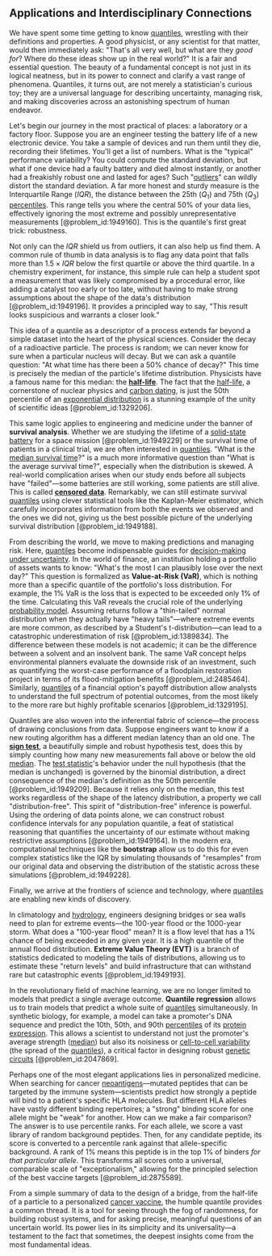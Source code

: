 ## Applications and Interdisciplinary Connections

We have spent some time getting to know [quantiles](@article_id:177923), wrestling with their definitions and properties. A good physicist, or any scientist for that matter, would then immediately ask: "That's all very well, but what are they *good for*? Where do these ideas show up in the real world?" It is a fair and essential question. The beauty of a fundamental concept is not just in its logical neatness, but in its power to connect and clarify a vast range of phenomena. Quantiles, it turns out, are not merely a statistician's curious toy; they are a universal language for describing uncertainty, managing risk, and making discoveries across an astonishing spectrum of human endeavor.

Let's begin our journey in the most practical of places: a laboratory or a factory floor. Suppose you are an engineer testing the battery life of a new electronic device. You take a sample of devices and run them until they die, recording their lifetimes. You'll get a list of numbers. What is the "typical" performance variability? You could compute the standard deviation, but what if one device had a faulty battery and died almost instantly, or another had a freakishly robust one and lasted for ages? Such "[outliers](@article_id:172372)" can wildly distort the standard deviation. A far more honest and sturdy measure is the Interquartile Range ($IQR$), the distance between the 25th ($Q_1$) and 75th ($Q_3$) [percentiles](@article_id:271269). This range tells you where the central 50% of your data lies, effectively ignoring the most extreme and possibly unrepresentative measurements [@problem_id:1949160]. This is the quantile's first great trick: robustness.

Not only can the $IQR$ shield us from outliers, it can also help us find them. A common rule of thumb in data analysis is to flag any data point that falls more than $1.5 \times IQR$ below the first quartile or above the third quartile. In a chemistry experiment, for instance, this simple rule can help a student spot a measurement that was likely compromised by a procedural error, like adding a catalyst too early or too late, without having to make strong assumptions about the shape of the data's distribution [@problem_id:1949196]. It provides a principled way to say, "This result looks suspicious and warrants a closer look."

This idea of a quantile as a descriptor of a process extends far beyond a simple dataset into the heart of the physical sciences. Consider the decay of a radioactive particle. The process is random; we can never know for sure when a particular nucleus will decay. But we can ask a quantile question: "At what time has there been a 50% chance of decay?" This time is precisely the median of the particle's lifetime distribution. Physicists have a famous name for this median: the **[half-life](@article_id:144349)**. The fact that the [half-life](@article_id:144349), a cornerstone of nuclear physics and [carbon dating](@article_id:163527), is just the 50th percentile of an [exponential distribution](@article_id:273400) is a stunning example of the unity of scientific ideas [@problem_id:1329206].

This same logic applies to engineering and medicine under the banner of **survival analysis**. Whether we are studying the lifetime of a [solid-state battery](@article_id:194636) for a space mission [@problem_id:1949229] or the survival time of patients in a clinical trial, we are often interested in [quantiles](@article_id:177923). "What is the [median survival time](@article_id:633688)?" is a much more informative question than "What is the average survival time?", especially when the distribution is skewed. A real-world complication arises when our study ends before all subjects have "failed"—some batteries are still working, some patients are still alive. This is called **[censored data](@article_id:172728)**. Remarkably, we can still estimate survival [quantiles](@article_id:177923) using clever statistical tools like the Kaplan-Meier estimator, which carefully incorporates information from both the events we observed and the ones we did not, giving us the best possible picture of the underlying survival distribution [@problem_id:1949188].

From describing the world, we move to making predictions and managing risk. Here, [quantiles](@article_id:177923) become indispensable guides for [decision-making under uncertainty](@article_id:142811). In the world of finance, an institution holding a portfolio of assets wants to know: "What's the most I can plausibly lose over the next day?" This question is formalized as **Value-at-Risk (VaR)**, which is nothing more than a specific quantile of the portfolio's loss distribution. For example, the 1% VaR is the loss that is expected to be exceeded only 1% of the time. Calculating this VaR reveals the crucial role of the underlying [probability model](@article_id:270945). Assuming returns follow a "thin-tailed" normal distribution when they actually have "heavy tails"—where extreme events are more common, as described by a Student's t-distribution—can lead to a catastrophic underestimation of risk [@problem_id:1389834]. The difference between these models is not academic; it can be the difference between a solvent and an insolvent bank. The same VaR concept helps environmental planners evaluate the downside risk of an investment, such as quantifying the worst-case performance of a floodplain restoration project in terms of its flood-mitigation benefits [@problem_id:2485464]. Similarly, [quantiles](@article_id:177923) of a financial option's payoff distribution allow analysts to understand the full spectrum of potential outcomes, from the most likely to the more rare but highly profitable scenarios [@problem_id:1329195].

Quantiles are also woven into the inferential fabric of science—the process of drawing conclusions from data. Suppose engineers want to know if a new routing algorithm has a different median latency than an old one. The **[sign test](@article_id:170128)**, a beautifully simple and robust hypothesis test, does this by simply counting how many new measurements fall above or below the old [median](@article_id:264383). The [test statistic](@article_id:166878)'s behavior under the null hypothesis (that the median is unchanged) is governed by the binomial distribution, a direct consequence of the median's definition as the 50th percentile [@problem_id:1949209]. Because it relies only on the median, this test works regardless of the shape of the latency distribution, a property we call "distribution-free". This spirit of "distribution-free" inference is powerful. Using the ordering of data points alone, we can construct robust confidence intervals for any population quantile, a feat of statistical reasoning that quantifies the uncertainty of our estimate without making restrictive assumptions [@problem_id:1949164]. In the modern era, computational techniques like the **bootstrap** allow us to do this for even complex statistics like the IQR by simulating thousands of "resamples" from our original data and observing the distribution of the statistic across these simulations [@problem_id:1949228].

Finally, we arrive at the frontiers of science and technology, where [quantiles](@article_id:177923) are enabling new kinds of discovery.

In climatology and [hydrology](@article_id:185756), engineers designing bridges or sea walls need to plan for extreme events—the 100-year flood or the 1000-year storm. What does a "100-year flood" mean? It is a flow level that has a 1% chance of being exceeded in any given year. It is a high quantile of the annual flood distribution. **Extreme Value Theory (EVT)** is a branch of statistics dedicated to modeling the tails of distributions, allowing us to estimate these "return levels" and build infrastructure that can withstand rare but catastrophic events [@problem_id:1949193].

In the revolutionary field of machine learning, we are no longer limited to models that predict a single average outcome. **Quantile regression** allows us to train models that predict a whole suite of [quantiles](@article_id:177923) simultaneously. In synthetic biology, for example, a model can take a promoter's DNA sequence and predict the 10th, 50th, and 90th [percentiles](@article_id:271269) of its [protein expression](@article_id:142209). This allows a scientist to understand not just the promoter's average strength ([median](@article_id:264383)) but also its noisiness or [cell-to-cell variability](@article_id:261347) (the spread of the [quantiles](@article_id:177923)), a critical factor in designing robust [genetic circuits](@article_id:138474) [@problem_id:2047869].

Perhaps one of the most elegant applications lies in personalized medicine. When searching for cancer [neoantigens](@article_id:155205)—mutated peptides that can be targeted by the immune system—scientists predict how strongly a peptide will bind to a patient's specific HLA molecules. But different HLA alleles have vastly different binding repertoires; a "strong" binding score for one allele might be "weak" for another. How can we make a fair comparison? The answer is to use percentile ranks. For each allele, we score a vast library of random background peptides. Then, for any candidate peptide, its score is converted to a percentile rank against that allele-specific background. A rank of 1% means this peptide is in the top 1% of binders *for that particular allele*. This transforms all scores onto a universal, comparable scale of "exceptionalism," allowing for the principled selection of the best vaccine targets [@problem_id:2875589].

From a simple summary of data to the design of a bridge, from the half-life of a particle to a personalized [cancer vaccine](@article_id:185210), the humble quantile provides a common thread. It is a tool for seeing through the fog of randomness, for building robust systems, and for asking precise, meaningful questions of an uncertain world. Its power lies in its simplicity and its universality—a testament to the fact that sometimes, the deepest insights come from the most fundamental ideas.